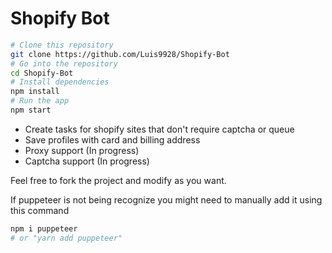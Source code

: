 # Shopify Bot

```bash
# Clone this repository
git clone https://github.com/Luis9928/Shopify-Bot
# Go into the repository
cd Shopify-Bot
# Install dependencies
npm install
# Run the app
npm start
```
 * Create tasks for shopify sites that don't require captcha or queue
 * Save profiles with card and billing address
 * Proxy support (In progress)
 * Captcha support (In progress)

 Feel free to fork the project and modify as you want. 

 If puppeteer is not being recognize you might need to manually add it using this command
 
 ```bash
npm i puppeteer
# or "yarn add puppeteer"
```

